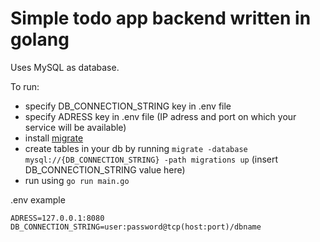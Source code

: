 # Simple todo app backend written in golang

Uses MySQL as database.

To run:

- specify DB_CONNECTION_STRING key in .env file
- specify ADRESS key in .env file (IP adress and port on which your service will be available)
- install [migrate](https://github.com/golang-migrate/migrate)
- create tables in your db by running `migrate -database mysql://{DB_CONNECTION_STRING} -path migrations up` (insert DB_CONNECTION_STRING value here)
- run using `go run main.go`

.env example

```
ADRESS=127.0.0.1:8080
DB_CONNECTION_STRING=user:password@tcp(host:port)/dbname
```
